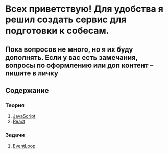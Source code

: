 # Всех приветствую! Для удобства я решил создать сервис для подготовки к собесам. 
## Пока вопросов не много, но я их буду дополнять. Если у вас есть замечания, вопросы по оформлению или доп контент – пишите в личку

## Содержание
### Теория
1. [JavaScript](/src/javascriptTeory.md) 
2. [React](/src/reactTeory.md)

### Задачи
1. [EventLoop]( /src/eventLoop.md) 
